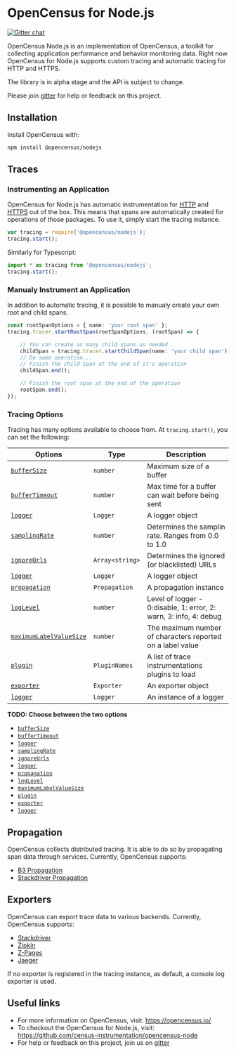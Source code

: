 # OpenCensus for Node.js
[![Gitter chat][gitter-image]][gitter-url]

OpenCensus Node.js is an implementation of OpenCensus, a toolkit for collecting application performance and behavior monitoring data. Right now OpenCensus for Node.js supports custom tracing and automatic tracing for HTTP and HTTPS.

The library is in alpha stage and the API is subject to change.

Please join [gitter](https://gitter.im/census-instrumentation/Lobby) for help or feedback on this project.

## Installation

Install OpenCensus with:

```bash
npm install @opencensus/nodejs
```

## Traces

### Instrumenting an Application

OpenCensus for Node.js has automatic instrumentation for [HTTP](https://github.com/census-instrumentation/opencensus-node/blob/master/packages/opencensus-instrumentation-http/README.md) and [HTTPS](https://github.com/census-instrumentation/opencensus-node/blob/master/packages/opencensus-instrumentation-https/README.md) out of the box. This means that spans are automatically created for operations of those packages. To use it, simply start the tracing instance.

```javascript
var tracing = require('@opencensus/nodejs');
tracing.start();
```

Similarly for Typescript:

```typescript
import * as tracing from '@opencensus/nodejs';
tracing.start();
```

### Manualy Instrument an Application

In addition to automatic tracing, it is possible to manualy create your own root and child spans. 

```typescript
const rootSpanOptions = { name: 'your root span' };
tracing.tracer.startRootSpan(rootSpanOptions, (rootSpan) => {

    // You can create as many child spans as needed
    childSpan = tracing.tracer.startChildSpan(name: 'your child span');
    // Do some operation...
    // Finish the child span at the end of it's operation
    childSpan.end();

    // Finish the root span at the end of the operation
    rootSpan.end();
});
```

### Tracing Options

Tracing has many options available to choose from. At `tracing.start()`, you can set the following:

| Options | Type | Description |
| ------- | ---- | ----------- |
| [`bufferSize`](https://github.com/census-instrumentation/opencensus-node/blob/master/packages/opencensus-core/src/trace/config/types.ts#L25) | `number` | Maximum size of a buffer |
| [`bufferTimeout`](https://github.com/census-instrumentation/opencensus-node/blob/master/packages/opencensus-core/src/trace/config/types.ts#L27) | `number` | Max time for a buffer can wait before being sent |
| [`logger`](https://github.com/census-instrumentation/opencensus-node/blob/master/packages/opencensus-core/src/trace/config/types.ts#L29) | `Logger` | A logger object |
| [`samplingRate`](https://github.com/census-instrumentation/opencensus-node/blob/master/packages/opencensus-core/src/trace/config/types.ts#L35) | `number` | Determines the samplin rate. Ranges from 0.0 to 1.0 |
| [`ignoreUrls`](https://github.com/census-instrumentation/opencensus-node/blob/master/packages/opencensus-core/src/trace/config/types.ts#L37) | `Array<string>` | Determines the ignored (or blacklisted) URLs |
| [`logger`](https://github.com/census-instrumentation/opencensus-node/blob/master/packages/opencensus-core/src/trace/config/types.ts#L39) | `Logger` | A logger object |
| [`propagation`](https://github.com/census-instrumentation/opencensus-node/blob/master/packages/opencensus-core/src/trace/config/types.ts#L41) | `Propagation` | A propagation instance |
| [`logLevel`](https://github.com/census-instrumentation/opencensus-node/blob/master/packages/opencensus-core/src/trace/config/types.ts#L47) | `number` | Level of logger - 0:disable, 1: error, 2: warn, 3: info, 4: debug |
| [`maximumLabelValueSize`](https://github.com/census-instrumentation/opencensus-node/blob/master/packages/opencensus-core/src/trace/config/types.ts#L52) | `number` | The maximum number of characters reported on a label value |
| [`plugin`](https://github.com/census-instrumentation/opencensus-node/blob/master/packages/opencensus-core/src/trace/config/types.ts#L68) | `PluginNames` | A list of trace instrumentations plugins to load |
| [`exporter`](https://github.com/census-instrumentation/opencensus-node/blob/master/packages/opencensus-core/src/trace/config/types.ts#L70) | `Exporter` | An exporter object |
| [`logger`](https://github.com/census-instrumentation/opencensus-node/blob/master/packages/opencensus-core/src/trace/config/types.ts#L72) | `Logger` | An instance of a logger |

**TODO: Choose between the two options**

- [`bufferSize`](https://github.com/census-instrumentation/opencensus-node/blob/master/packages/opencensus-core/src/trace/config/types.ts#L25)
- [`bufferTimeout`](https://github.com/census-instrumentation/opencensus-node/blob/master/packages/opencensus-core/src/trace/config/types.ts#L27)
- [`logger`](https://github.com/census-instrumentation/opencensus-node/blob/master/packages/opencensus-core/src/trace/config/types.ts#L29)
- [`samplingRate`](https://github.com/census-instrumentation/opencensus-node/blob/master/packages/opencensus-core/src/trace/config/types.ts#L35)
- [`ignoreUrls`](https://github.com/census-instrumentation/opencensus-node/blob/master/packages/opencensus-core/src/trace/config/types.ts#L37)
- [`logger`](https://github.com/census-instrumentation/opencensus-node/blob/master/packages/opencensus-core/src/trace/config/types.ts#L39)
- [`propagation`](https://github.com/census-instrumentation/opencensus-node/blob/master/packages/opencensus-core/src/trace/config/types.ts#L41)
- [`logLevel`](https://github.com/census-instrumentation/opencensus-node/blob/master/packages/opencensus-core/src/trace/config/types.ts#L47)
- [`maximumLabelValueSize`](https://github.com/census-instrumentation/opencensus-node/blob/master/packages/opencensus-core/src/trace/config/types.ts#L52)
- [`plugin`](https://github.com/census-instrumentation/opencensus-node/blob/master/packages/opencensus-core/src/trace/config/types.ts#L68)
- [`exporter`](https://github.com/census-instrumentation/opencensus-node/blob/master/packages/opencensus-core/src/trace/config/types.ts#L70)
- [`logger`](https://github.com/census-instrumentation/opencensus-node/blob/master/packages/opencensus-core/src/trace/config/types.ts#L72)

## Propagation

OpenCensus collects distributed tracing. It is able to do so by propagating span data through services. Currently, OpenCensus supports:

- [B3 Propagation](https://github.com/census-instrumentation/opencensus-node/blob/master/packages/opencensus-propagation-b3/README.md)
- [Stackdriver Propagation](https://github.com/census-instrumentation/opencensus-node/blob/master/packages/opencensus-propagation-stackdriver/README.md)

## Exporters

OpenCensus can export trace data to various backends. Currently, OpenCensus supports:

- [Stackdriver](https://github.com/census-instrumentation/opencensus-node/blob/master/packages/opencensus-exporter-stackdriver/README.md)
- [Zipkin](https://github.com/census-instrumentation/opencensus-node/blob/master/packages/opencensus-exporter-zipkin/README.md)
- [Z-Pages](https://github.com/census-instrumentation/opencensus-node/blob/master/packages/opencensus-exporter-zpages/README.md)
- [Jaeger](https://github.com/census-instrumentation/opencensus-node/blob/master/packages/opencensus-exporter-jaeger/README.md)

If no exporter is registered in the tracing instance, as default, a console log exporter is used.

## Useful links
- For more information on OpenCensus, visit: <https://opencensus.io/>
- To checkout the OpenCensus for Node.js, visit: <https://github.com/census-instrumentation/opencensus-node>
- For help or feedback on this project, join us on [gitter](https://gitter.im/census-instrumentation/Lobby)

[gitter-image]: https://badges.gitter.im/census-instrumentation/lobby.svg
[gitter-url]: https://gitter.im/census-instrumentation/lobby?utm_source=badge&utm_medium=badge&utm_campaign=pr-badge&utm_content=badge

